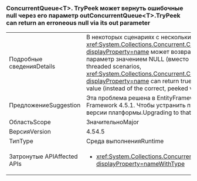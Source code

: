 ### <a name="concurrentqueuelttgttrypeek-can-return-an-erroneous-null-via-its-out-parameter"></a><span data-ttu-id="5bfef-101">ConcurrentQueue&lt;T&gt;. TryPeek может вернуть ошибочные null через его параметр out</span><span class="sxs-lookup"><span data-stu-id="5bfef-101">ConcurrentQueue&lt;T&gt;.TryPeek can return an erroneous null via its out parameter</span></span>

|   |   |
|---|---|
|<span data-ttu-id="5bfef-102">Подробные сведения</span><span class="sxs-lookup"><span data-stu-id="5bfef-102">Details</span></span>|<span data-ttu-id="5bfef-103">В некоторых сценариях с несколькими потоками <xref:System.Collections.Concurrent.ConcurrentQueue%601.TryPeek(%600@)?displayProperty=name> может возвращать значение true, но заполнять выходной параметр значением NULL (вместо правильного значения).</span><span class="sxs-lookup"><span data-stu-id="5bfef-103">In some multi-threaded scenarios, <xref:System.Collections.Concurrent.ConcurrentQueue%601.TryPeek(%600@)?displayProperty=name> can return true, but populate the out parameter with a null value (instead of the correct, peeked value).</span></span>|
|<span data-ttu-id="5bfef-104">Предложение</span><span class="sxs-lookup"><span data-stu-id="5bfef-104">Suggestion</span></span>|<span data-ttu-id="5bfef-105">Эта проблема решена в EntityFramework 4.5.1.</span><span class="sxs-lookup"><span data-stu-id="5bfef-105">This issue is fixed in the .NET Framework 4.5.1.</span></span> <span data-ttu-id="5bfef-106">Чтобы устранить проблему, выполните обновление до этой версии платформы.</span><span class="sxs-lookup"><span data-stu-id="5bfef-106">Upgrading to that Framework will solve the issue.</span></span>|
|<span data-ttu-id="5bfef-107">Область</span><span class="sxs-lookup"><span data-stu-id="5bfef-107">Scope</span></span>|<span data-ttu-id="5bfef-108">Значительно</span><span class="sxs-lookup"><span data-stu-id="5bfef-108">Major</span></span>|
|<span data-ttu-id="5bfef-109">Версия</span><span class="sxs-lookup"><span data-stu-id="5bfef-109">Version</span></span>|<span data-ttu-id="5bfef-110">4.5</span><span class="sxs-lookup"><span data-stu-id="5bfef-110">4.5</span></span>|
|<span data-ttu-id="5bfef-111">Тип</span><span class="sxs-lookup"><span data-stu-id="5bfef-111">Type</span></span>|<span data-ttu-id="5bfef-112">Среда выполнения</span><span class="sxs-lookup"><span data-stu-id="5bfef-112">Runtime</span></span>|
|<span data-ttu-id="5bfef-113">Затронутые API</span><span class="sxs-lookup"><span data-stu-id="5bfef-113">Affected APIs</span></span>|<ul><li><xref:System.Collections.Concurrent.ConcurrentQueue%601.TryPeek(%600@)?displayProperty=nameWithType></li></ul>|

